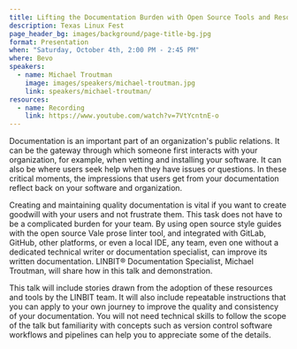 ```yaml
---
title: Lifting the Documentation Burden with Open Source Tools and Resources
description: Texas Linux Fest
page_header_bg: images/background/page-title-bg.jpg
format: Presentation
when: "Saturday, October 4th, 2:00 PM - 2:45 PM"
where: Bevo
speakers:
  - name: Michael Troutman
    image: images/speakers/michael-troutman.jpg
    link: speakers/michael-troutman/
resources:
  - name: Recording
    link: https://www.youtube.com/watch?v=7VtYcntnE-o
---
```


Documentation is an important part of an organization's public relations.  It
can be the gateway through which someone first interacts with your
organization, for example, when vetting and installing your software.  It can
also be where users seek help when they have issues or questions.  In these
critical moments, the impressions that users get from your documentation
reflect back on your software and organization.

Creating and maintaining quality documentation is vital if you want to create
goodwill with your users and not frustrate them.  This task does not have to be
a complicated burden for your team.  By using open source style guides with the
open source Vale prose linter tool, and integrated with GitLab, GitHub, other
platforms, or even a local IDE, any team, even one without a dedicated
technical writer or documentation specialist, can improve its written
documentation.  LINBIT® Documentation Specialist, Michael Troutman, will share
how in this talk and demonstration.

This talk will include stories drawn from the adoption of these resources and
tools by the LINBIT team.  It will also include repeatable instructions that
you can apply to your own journey to improve the quality and consistency of
your documentation.  You will not need technical skills to follow the scope of
the talk but familiarity with concepts such as version control software
workflows and pipelines can help you to appreciate some of the details.
